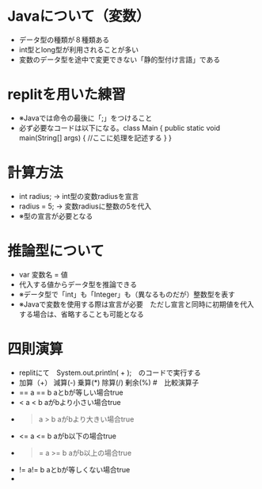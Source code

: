# Javaについて（変数）
- データ型の種類が８種類ある
- int型とlong型が利用されることが多い
- 変数のデータ型を途中で変更できない「静的型付け言語」である

# replitを用いた練習
- ※Javaでは命令の最後に「;」をつけること
- 必ず必要なコードは以下になる。class Main {
  public static void main(String[] args) {
    //ここに処理を記述する
  }
}
# 計算方法
- int radius; → int型の変数radiusを宣言
- radius = 5; → 変数radiusに整数の5を代入
- ※型の宣言が必要となる
# 推論型について
- var 変数名 = 値
- 代入する値からデータ型を推論できる
- ※データ型で「int」も「Integer」も（異なるものだが）整数型を表す
- ※Javaで変数を使用する際は宣言が必要　ただし宣言と同時に初期値を代入する場合は、省略することも可能となる
# 四則演算
- replitにて　System.out.println( + );　のコードで実行する
- 加算（+） 減算(-) 乗算(*) 除算(/) 剰余(%)
#　比較演算子
- ==	a == b	aとbが等しい場合true
- <	  a < b	  aがbより小さい場合true
- >	  a > b	  aがbより大きい場合true
- <=	a <= b	aがb以下の場合true
- >=	a >= b	aがb以上の場合true
- !=	a!= b	  aとbが等しくない場合true
- 
